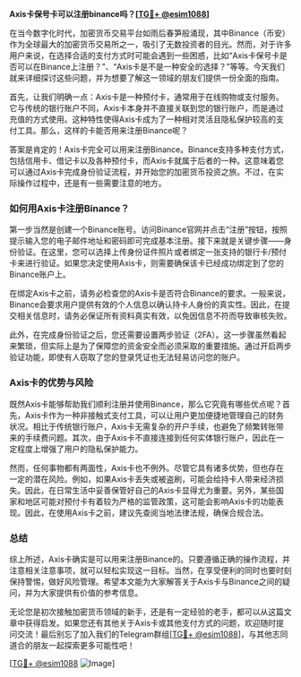 **Axis卡保号卡可以注册binance吗？[[TG💪+ @esim1088](https://t.me/s/esim1088)]**

在当今数字化时代，加密货币交易平台如雨后春笋般涌现，其中Binance（币安）作为全球最大的加密货币交易所之一，吸引了无数投资者的目光。然而，对于许多用户来说，在选择合适的支付方式时可能会遇到一些困惑，比如“Axis卡保号卡是否可以在Binance上注册？”、“Axis卡是不是一种安全的选择？”等等。今天我们就来详细探讨这些问题，并为想要了解这一领域的朋友们提供一份全面的指南。

首先，让我们明确一点：Axis卡是一种预付卡，通常用于在线购物或支付服务。它与传统的银行账户不同，Axis卡本身并不直接关联到您的银行账户，而是通过充值的方式使用。这种特性使得Axis卡成为了一种相对灵活且隐私保护较高的支付工具。那么，这样的卡能否用来注册Binance呢？

答案是肯定的！Axis卡完全可以用来注册Binance。Binance支持多种支付方式，包括信用卡、借记卡以及各种预付卡，而Axis卡就属于后者的一种。这意味着您可以通过Axis卡完成身份验证流程，并开始您的加密货币投资之旅。不过，在实际操作过程中，还是有一些需要注意的地方。

### 如何用Axis卡注册Binance？

第一步当然是创建一个Binance账号。访问Binance官网并点击“注册”按钮，按照提示输入您的电子邮件地址和密码即可完成基本注册。接下来就是关键步骤——身份验证。在这里，您可以选择上传身份证件照片或者绑定一张支持的银行卡/预付卡来进行验证。如果您决定使用Axis卡，则需要确保该卡已经成功绑定到了您的Binance账户上。

在绑定Axis卡之前，请务必检查您的Axis卡是否符合Binance的要求。一般来说，Binance会要求用户提供有效的个人信息以确认持卡人身份的真实性。因此，在提交相关信息时，请务必保证所有资料真实有效，以免因信息不符而导致审核失败。

此外，在完成身份验证之后，您还需要设置两步验证（2FA）。这一步骤虽然看起来繁琐，但实际上是为了保障您的资金安全而必须采取的重要措施。通过开启两步验证功能，即使有人窃取了您的登录凭证也无法轻易访问您的账户。

### Axis卡的优势与风险

既然Axis卡能够帮助我们顺利注册并使用Binance，那么它究竟有哪些优点呢？首先，Axis卡作为一种非接触式支付工具，可以让用户更加便捷地管理自己的财务状况。相比于传统银行账户，Axis卡无需复杂的开户手续，也避免了频繁转账带来的手续费问题。其次，由于Axis卡不直接连接到任何实体银行账户，因此在一定程度上增强了用户的隐私保护能力。

然而，任何事物都有两面性，Axis卡也不例外。尽管它具有诸多优势，但也存在一定的潜在风险。例如，如果Axis卡丢失或被盗刷，可能会给持卡人带来经济损失。因此，在日常生活中妥善保管好自己的Axis卡显得尤为重要。另外，某些国家和地区可能对预付卡有着较为严格的监管政策，这可能会影响Axis卡的功能表现。因此，在使用Axis卡之前，建议先查阅当地法律法规，确保合规合法。

### 总结

综上所述，Axis卡确实是可以用来注册Binance的。只要遵循正确的操作流程，并注意相关注意事项，就可以轻松实现这一目标。当然，在享受便利的同时也要时刻保持警惕，做好风险管理。希望本文能为大家解答关于Axis卡与Binance之间的疑问，并为大家提供有价值的参考信息。

无论您是初次接触加密货币领域的新手，还是有一定经验的老手，都可以从这篇文章中获得启发。如果您还有其他关于Axis卡或其他支付方式的问题，欢迎随时提问交流！最后别忘了加入我们的Telegram群组[[TG💪+ @esim1088](https://t.me/s/esim1088)]，与其他志同道合的朋友一起探索更多可能性吧！

[[TG💪+ @esim1088](https://t.me/s/esim1088) ![Image](https://i.postimg.cc/4NQfJmqS/Snipaste-2025-05-13-00-14-12.png)]